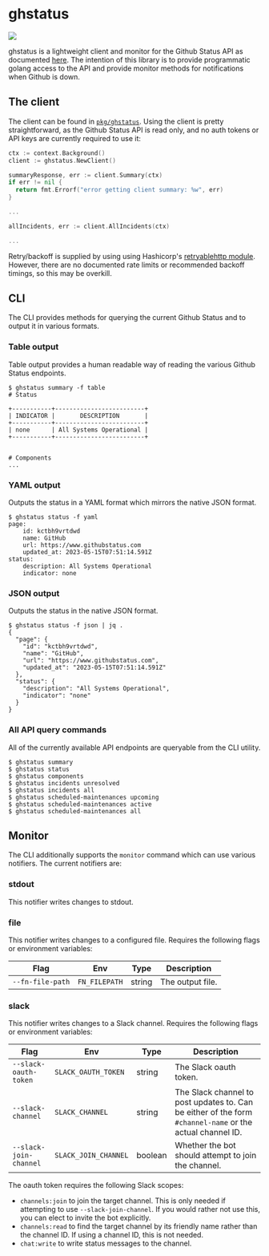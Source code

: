# ghstatus

[![](https://pkg.go.dev/badge/github.com/mdwn/ghstatus?utm_source=godoc)](https://pkg.go.dev/github.com/mdwn/ghstatus)

ghstatus is a lightweight client and monitor for the Github Status API as documented [here](https://www.githubstatus.com/api/).
The intention of this library is to provide programmatic golang access to the API and provide monitor
methods for notifications when Github is down.

## The client

The client can be found in [`pkg/ghstatus`](https://github.com/mdwn/ghstatus/tree/main/pkg/ghstatus). Using the client is pretty
straightforward, as the Github Status API is read only, and no auth tokens or API keys are currently required to use it:

```go
ctx := context.Background()
client := ghstatus.NewClient()

summaryResponse, err := client.Summary(ctx)
if err != nil {
  return fmt.Errorf("error getting client summary: %w", err)
}

...

allIncidents, err := client.AllIncidents(ctx)

...

```

Retry/backoff is supplied by using using Hashicorp's [retryablehttp module](https://github.com/hashicorp/go-retryablehttp).
However, there are no documented rate limits or recommended backoff timings, so this may be overkill.

## CLI

The CLI provides methods for querying the current Github Status and to output it in various formats.

### Table output

Table output provides a human readable way of reading the various Github Status endpoints.

```
$ ghstatus summary -f table
# Status

+-----------+-------------------------+
| INDICATOR |       DESCRIPTION       |
+-----------+-------------------------+
| none      | All Systems Operational |
+-----------+-------------------------+


# Components
...
```

### YAML output

Outputs the status in a YAML format which mirrors the native JSON format.

```
$ ghstatus status -f yaml
page:
    id: kctbh9vrtdwd
    name: GitHub
    url: https://www.githubstatus.com
    updated_at: 2023-05-15T07:51:14.591Z
status:
    description: All Systems Operational
    indicator: none
```

### JSON output

Outputs the status in the native JSON format.

```
$ ghstatus status -f json | jq .
{
  "page": {
    "id": "kctbh9vrtdwd",
    "name": "GitHub",
    "url": "https://www.githubstatus.com",
    "updated_at": "2023-05-15T07:51:14.591Z"
  },
  "status": {
    "description": "All Systems Operational",
    "indicator": "none"
  }
}
```

### All API query commands

All of the currently available API endpoints are queryable from the CLI utility.

```
$ ghstatus summary
$ ghstatus status
$ ghstatus components
$ ghstatus incidents unresolved
$ ghstatus incidents all
$ ghstatus scheduled-maintenances upcoming
$ ghstatus scheduled-maintenances active
$ ghstatus scheduled-maintenances all
```

## Monitor

The CLI additionally supports the `monitor` command which can use various notifiers. The current notifiers are:

### stdout

This notifier writes changes to stdout.

### file

This notifier writes changes to a configured file. Requires the following flags or environment variables:

| Flag | Env | Type | Description |
|------|-----|------|-------------|
| `--fn-file-path` | `FN_FILEPATH` | string | The output file. |

### slack

This notifier writes changes to a Slack channel. Requires the following flags or environment variables:

| Flag | Env | Type | Description |
|------|-----|------|-------------|
| `--slack-oauth-token` | `SLACK_OAUTH_TOKEN` | string | The Slack oauth token. |
| `--slack-channel` | `SLACK_CHANNEL` | string | The Slack channel to post updates to. Can be either of the form `#channel-name` or the actual channel ID.
| `--slack-join-channel` | `SLACK_JOIN_CHANNEL` | boolean | Whether the bot should attempt to join the channel. |

The oauth token requires the following Slack scopes:

- `channels:join` to join the target channel. This is only needed if attempting to use `--slack-join-channel`. If you would rather not
  use this, you can elect to invite the bot explicitly.
- `channels:read` to find the target channel by its friendly name rather than the channel ID. If using a channel ID, this is not needed.
- `chat:write` to write status messages to the channel.